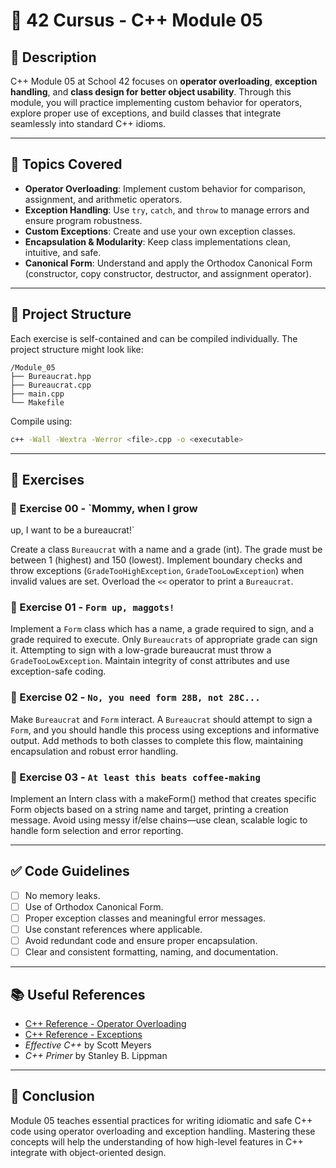 # 🧠 42 Cursus - C++ Module 05

## 📌 Description

C++ Module 05 at School 42 focuses on **operator overloading**, **exception handling**, and **class design for better object usability**. Through this module, you will practice implementing custom behavior for operators, explore proper use of exceptions, and build classes that integrate seamlessly into standard C++ idioms.

---

## 🚀 Topics Covered

- **Operator Overloading**: Implement custom behavior for comparison, assignment, and arithmetic operators.
- **Exception Handling**: Use `try`, `catch`, and `throw` to manage errors and ensure program robustness.
- **Custom Exceptions**: Create and use your own exception classes.
- **Encapsulation & Modularity**: Keep class implementations clean, intuitive, and safe.
- **Canonical Form**: Understand and apply the Orthodox Canonical Form (constructor, copy constructor, destructor, and assignment operator).

---

## 📁 Project Structure

Each exercise is self-contained and can be compiled individually. The project structure might look like:

```
/Module_05
├── Bureaucrat.hpp
├── Bureaucrat.cpp
├── main.cpp
└── Makefile
```

Compile using:

```bash
c++ -Wall -Wextra -Werror <file>.cpp -o <executable>
```

---

## 🧪 Exercises

### 📌 Exercise 00 - `Mommy, when I grow
up, I want to be a bureaucrat!`

Create a class `Bureaucrat` with a name and a grade (int). The grade must be between 1 (highest) and 150 (lowest). Implement boundary checks and throw exceptions (`GradeTooHighException`, `GradeTooLowException`) when invalid values are set. Overload the `<<` operator to print a `Bureaucrat`.

### 📌 Exercise 01 - `Form up, maggots!`

Implement a `Form` class which has a name, a grade required to sign, and a grade required to execute. Only `Bureaucrats` of appropriate grade can sign it. Attempting to sign with a low-grade bureaucrat must throw a `GradeTooLowException`. Maintain integrity of const attributes and use exception-safe coding.

### 📌 Exercise 02 - `No, you need form 28B, not 28C...`

Make `Bureaucrat` and `Form` interact. A `Bureaucrat` should attempt to sign a `Form`, and you should handle this process using exceptions and informative output. Add methods to both classes to complete this flow, maintaining encapsulation and robust error handling.

### 📌 Exercise 03 - `At least this beats coffee-making`

Implement an Intern class with a makeForm() method that creates specific Form objects based on a string name and target, printing a creation message. Avoid using messy if/else chains—use clean, scalable logic to handle form selection and error reporting.

---

## ✅ Code Guidelines

- [ ] No memory leaks.
- [ ] Use of Orthodox Canonical Form.
- [ ] Proper exception classes and meaningful error messages.
- [ ] Use constant references where applicable.
- [ ] Avoid redundant code and ensure proper encapsulation.
- [ ] Clear and consistent formatting, naming, and documentation.

---

## 📚 Useful References

- [C++ Reference - Operator Overloading](https://en.cppreference.com/w/cpp/language/operators)
- [C++ Reference - Exceptions](https://en.cppreference.com/w/cpp/language/exceptions)
- *Effective C++* by Scott Meyers
- *C++ Primer* by Stanley B. Lippman

---

## 🏁 Conclusion

Module 05 teaches essential practices for writing idiomatic and safe C++ code using operator overloading and exception handling. Mastering these concepts will help the understanding of how high-level features in C++ integrate with object-oriented design.